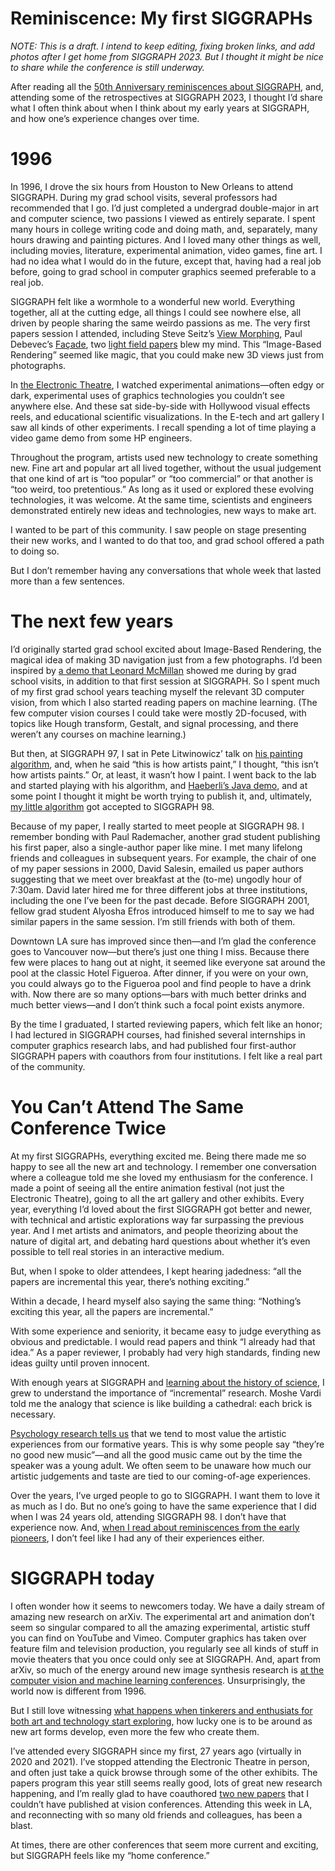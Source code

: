 # Reminiscence: My first SIGGRAPHs

_NOTE: This is a draft. I intend to keep editing, fixing broken links, and add photos after I get home from SIGGRAPH 2023. But I thought it might be nice to share while the conference is still underway._


After reading all the [50th Anniversary reminiscences about SIGGRAPH](https://dx.doi.org/10.1109/MCG.2023.3266086), and, attending some of the retrospectives at SIGGRAPH 2023, I thought I’d share what I often think about when I think about my early years at SIGGRAPH, and how one’s experience changes over time.

# 1996

In 1996, I drove the six hours from Houston to New Orleans to attend SIGGRAPH. During my grad school visits, several professors had recommended that I go. I’d just completed a undergrad double-major in art and computer science, two passions I viewed as entirely separate. I spent many hours in college writing code and doing math, and, separately, many hours drawing and painting pictures. And I loved many other things as well, including movies, literature, experimental animation, video games, fine art. I had no idea what I would do in the future, except that, having had a real job before, going to grad school in computer graphics seemed preferable to a real job.

SIGGRAPH felt like a wormhole to a wonderful new world. Everything together, all at the cutting edge, all things I could see nowhere else, all driven by people sharing the same weirdo passions as me. The very first papers session I attended, including Steve Seitz’s [View Morphing](https://homes.cs.washington.edu/~seitz/vmorph/vmorph.htm), Paul Debevec’s [Façade](https://www.pauldebevec.com/Research/), two [light field papers](https://graphics.stanford.edu/papers/light/) blew my mind. This “Image-Based Rendering” seemed like magic, that you could make new 3D views just from photographs. 

In [the Electronic Theatre](https://history.siggraph.org/conference/siggraph-1996-23rd-annual-conference-on-computer-graphics-and-interactive-techniques/), I watched experimental animations—often edgy or dark, experimental uses of graphics technologies you couldn’t see anywhere else. And these sat side-by-side with Hollywood visual effects reels, and educational scientific visualizations. In the E-tech and art gallery I saw all kinds of other experiments. I recall spending a lot of time playing a video game demo from some HP engineers.

Throughout the program, artists used new technology to create something new. Fine art and popular art all lived together, without the usual judgement that one kind of art is “too popular” or “too commercial” or that another is “too weird, too pretentious.” As long as it used or explored these evolving technologies, it was welcome. At the same time, scientists and engineers demonstrated entirely new ideas and technologies, new ways to make art.

I wanted to be part of this community. I saw people on stage presenting their new works, and I wanted to do that too, and grad school offered a path to doing so.

But I don’t remember having any conversations that whole week that lasted more than a few sentences.


# The next few years

I’d originally started grad school excited about Image-Based Rendering, the magical idea of making 3D navigation just from a few photographs. I’d been inspired by [a demo that Leonard McMillan]() showed me during by grad school visits, in addition to that first session at SIGGRAPH. So I spent much of my first grad school years teaching myself the relevant 3D computer vision, from which I also started reading papers on machine learning. (The few computer vision courses I could take were mostly 2D-focused, with topics like Hough transform, Gestalt, and signal processing, and there weren’t any courses on machine learning.)

But then, at SIGGRAPH 97, I sat in Pete Litwinowicz’ talk on [his painting algorithm](), and, when he said “this is how artists paint,” I thought, “this isn’t how artists paints.” Or, at least, it wasn’t how I paint. I went back to the lab and started playing with his algorithm, and [Haeberli’s Java demo](http://laminadesign.com/explore/impression/impabout.html), and at some point I thought it might be worth trying to publish it, and, ultimately, [my little algorithm](https://mrl.cs.nyu.edu/publications/painterly98/) got accepted to SIGGRAPH 98.

Because of my paper, I really started to meet people at SIGGRAPH 98. I remember bonding with Paul Rademacher, another grad student publishing his first paper, also a single-author paper like mine.  I met many lifelong friends and colleagues in subsequent years. For example, the chair of one of my paper sessions in 2000, David Salesin, emailed us paper authors suggesting that we meet over breakfast at the (to-me) ungodly hour of 7:30am. David later hired me for three different jobs at three institutions, including the one I’ve been for the past decade. Before SIGGRAPH 2001, fellow grad student Alyosha Efros introduced himself to me to say we had similar papers in the same session. I’m still friends with both of them. 

Downtown LA sure has improved since then—and I’m glad the conference goes to Vancouver now—but there’s just one thing I miss. Because there few were places to hang out at night, it seemed like everyone sat around the pool at the classic Hotel Figueroa. After dinner, if you were on your own, you could always go to the Figueroa pool and find people to have a drink with. Now there are so many options—bars with much better drinks and much better views—and I don’t think such a focal point exists anymore.

By the time I graduated, I started reviewing papers, which felt like an honor; I had lectured in SIGGRAPH courses, had finished several internships in computer graphics research labs, and had published four first-author SIGGRAPH papers with coauthors from four institutions. I felt like a real part of the community.


# You Can’t Attend The Same Conference Twice

At my first SIGGRAPHs, everything excited me. Being there made me so happy to see all the new art and technology. I remember one conversation where a colleague told me she loved my enthusiasm for the conference. I made a point of seeing all the entire animation festival (not just the Electronic Theatre), going to all the art gallery and other exhibits. Every year, everything I’d loved about the first SIGGRAPH got better and newer, with technical and artistic explorations way far surpassing the previous year. And I met artists and animators, and people theorizing about the nature of digital art, and debating hard questions about whether it’s even possible to tell real stories in an interactive medium.

But, when I spoke to older attendees, I kept hearing jadedness: “all the papers are incremental this year, there’s nothing exciting.” 

Within a decade, I heard myself also saying  the same thing: “Nothing’s exciting this year, all the papers are incremental.” 

With some experience and seniority, it became easy to judge everything as obvious and predictable. I would read papers and think “I already had that idea.” As a paper reviewer, I probably had very high standards, finding new ideas guilty until proven innocent.

With enough years at SIGGRAPH and [learning about the history of science](https://en.m.wikipedia.org/wiki/The_Structure_of_Scientific_Revolutions), I grew to understand the importance of “incremental” research. Moshe Vardi told me the analogy that science is like building a cathedral: each brick is necessary.

[Psychology research tells us](/2022/12/16/status-quo-bias.html) that we tend to most value the artistic experiences from our formative years. This is why some people say “they’re no good new music”—and all the good music came out by the time the speaker was a young adult. We often seem to be unaware how much our artistic judgements and taste are tied to our coming-of-age experiences.

Over the years, I’ve urged people to go to SIGGRAPH. I want them to love it as much as I do. But no one’s going to have the same experience that I did when I was 24 years old, attending SIGGRAPH 98. I don’t have that experience now. And, [when I read about reminiscences from the early pioneers](https://dx.doi.org/10.1109/MCG.2023.3266086), I don’t feel like I had any of their experiences either.


# SIGGRAPH today

I often wonder how it seems to newcomers today. We have a daily stream of amazing new research on arXiv. The experimental art and animation don’t seem so singular compared to all the amazing experimental, artistic stuff you can find on YouTube and Vimeo. Computer graphics has taken over feature film and television production, you regularly see all kinds of stuff in movie theaters that you once could only see at SIGGRAPH. And, apart from arXiv,  so much of the energy around new image synthesis research is [at the computer vision and machine learning conferences](/2020/08/31/cvpr-graphics.html). Unsurprisingly, the world now is different from 1996.

But I still love witnessing [what happens when tinkerers and enthusiats for both art and technology start exploring](/2022/10/11/amateurs.html), how lucky one is to be around as new art forms develop, even more the few who create them.

I’ve attended every SIGGRAPH since my first, 27 years ago (virtually in 2020 and 2021). I’ve stopped attending the Electronic Theatre in person, and often just take a quick browse through some of the other exhibits. The papers program this year still seems really good, lots of great new research happening, and I’m really glad to have coauthored [two new papers](/2023/07/31/occluding-contours-part-2.html) that I couldn’t have published at vision conferences. Attending this week in LA, and reconnecting with so many old friends and colleagues, has been a blast.

At times, there are other conferences that seem more current and exciting, but SIGGRAPH feels like my “home conference.”  
